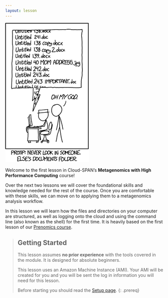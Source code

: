 ```yaml
---
layout: lesson
---
```

![A comic figure is looking over the shoulder of another and is shocked by a list of files with names like 'Untitled 138 copy.docx' and 'Untitled 243.doc'. Caption: 'Protip: Never look in someone else's documents folder'.](fig/xkcd-comic-file-names.png)

Welcome to the first lesson in Cloud-SPAN’s **Metagenomics with High Performance Computing** course!

Over the next two lessons we will cover the foundational skills and knowledge needed for the rest of the course. Once you are comfortable with these skills, we can move on to applying them to a metagenomics analysis workflow.

In this lesson we will learn how the files and directories on your computer are structured, as well as logging onto the cloud and using the command line (also known as the shell) for the first time. It is heavily based on the first lesson of our [Prenomics course](https://cloud-span.github.io/prenomics00-intro/).

> ## Getting Started
>
> This lesson assumes **no prior experience** with the tools covered in the module. It is designed for absolute beginners.
>
> This lesson uses an Amazon Machine Instance (AMI). Your AMI will be created for you and you will be sent the log in information you will need for this lesson.
> 
> Before starting you should read the [Setup page](setup.html). 
{: .prereq}
